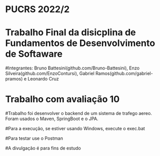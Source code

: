 # PUCRS 2022/2
# Trabalho Final da disicplina de Fundamentos de Desenvolvimento de Softaware 
#Integrantes: Bruno Battesini(github.com/Bruno-Battesini), Enzo Silveira(github.com/EnzoContursi), Gabriel Ramos(github.com/gabriel-pramos) e Leonardo Cruz
                               
# Trabalho com avaliação 10

#Trabalho foi desenvolver o backend de um sistema de trafego aereo. Foram usados o Maven, SpringBoot e o JPA. 

#Para a execução, se estiver usando Windows, execute o exec.bat

#Para testar use o Postman

#A divulgação é para fins de estudo
